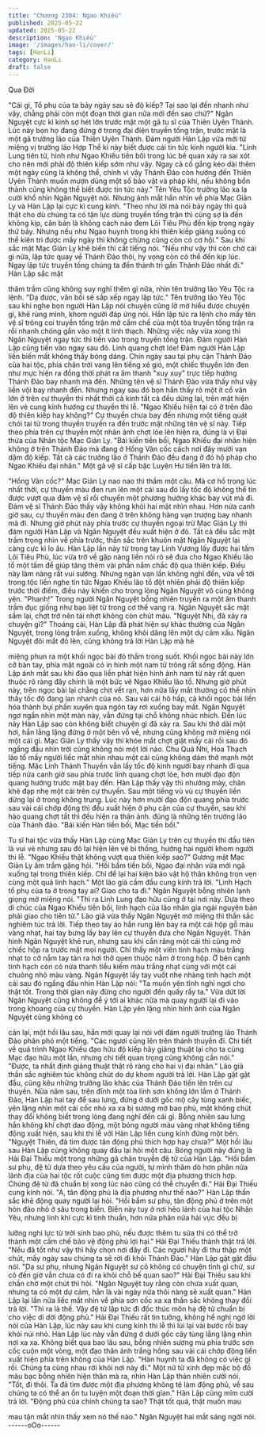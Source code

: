 ```yaml
---
title: "Chương 2304: Ngao Khiếu"
published: 2025-05-22
updated: 2025-05-22
description: 'Ngao Khiếu'
image: '/images/han-li/cover/'
tags: [HanLi]
category: HanLi
draft: false
---
```


Qua Đời

"Cái gì, Tổ phụ của ta bảy ngày sau sẽ độ kiếp? Tại sao lại đến
nhanh như vậy, chẳng phải còn một đoạn thời gian nữa mới đến
sao chứ?" Ngân Nguyệt cực kì kinh sợ hét lớn trước mặt một gã
tu sĩ của Thiên Uyên Thành.
Lúc này bọn họ đang đứng ở trong đại điện truyền tống trận,
trước mặt là một gã trưởng lão của Thiên Uyên Thành. Đám
người Hàn Lập vừa mới từ miệng vị trưởng lão Hợp Thể kì này
biết được cái tin tức kinh người kia.
"Linh Lung tiên tử, hình như Ngao Khiếu tiền bối trong lúc bế quan
xảy ra sai xót cho nên mới phải độ thiên kiếp sớm như vậy. Ngay
cả cố gắng kéo dài thêm một ngày cũng là không thể, chính vì vậy
Thánh Đảo còn hướng đến Thiên Uyên Thành muốn mượn dùng
một số bảo vật và pháp khí, nếu không bổn thành cũng không thể
biết được tin tức này." Tên Yêu Tộc trưởng lão xa lạ cười khổ
nhìn Ngân Nguyệt nói.
Nhưng ánh mắt hắn nhìn về phía Mạc Giản Ly và Hàn Lập lại cực
kì cung kính.
"Theo như lời mà nói bảy ngày thì quả thật cho dù chúng ta có tận
lực dùng truyền tống trận thì cũng sợ là đến không kịp, căn bản là
không cách nào đem Lôi Tiêu Phù đến kịp trong ngày thứ bảy.
Nhưng nếu như Ngao huynh trong khi thiên kiếp giáng xuống có
thể kiên trì được mấy ngày thì không chừng cũng còn có cơ hội."
Sau khi sắc mặt Mạc Giản Ly khẽ biến thì cất tiếng nói.
"Nếu như vậy thì còn chờ cái gì nữa, lập tức quay về Thánh Đảo
thôi, hy vọng còn có thể đến kịp lúc. Ngay lập tức truyền tống
chúng ta đến thành trì gần Thánh Đảo nhất đi." Hàn Lập sắc mặt

thâm trầm cũng không suy nghĩ thêm gì nữa, nhìn tên trưởng lão
Yêu Tộc ra lệnh.
"Dạ được, vãn bối sẽ sắp xếp ngay lập tức." Tên trưởng lão Yêu
Tộc sau khi nghe bọn người Hàn Lập nói chuyện cũng lờ mờ hiểu
được chuyện gì, khẽ rùng mình, khom người đáp ứng nói.
Hắn lập tức ra lệnh cho mấy tên vệ sĩ trông coi truyền tống trận
mở cấm chế của một tòa truyền tống trận ra rồi nhanh chóng gắn
vào một ít linh thạch. Những việc này vừa xong thì Ngân Nguyệt
ngay tức thì tiến vào trong truyền tống trận.
Đám người Hàn Lập cũng tiến vào ngay sau đó.
Linh quang chợt lóe! Đám người Hàn Lập liến biến mất không
thấy bóng dáng.
Chín ngày sau tại phụ cận Thánh Đảo của hai tộc, phía chân trời
vang lên tiếng xé gió, một chiếc thuyền lớn đen như mực hiện ra
đồng thời phát ra âm thanh "xuy xuy" trực tiếp hướng Thánh Đảo
bay nhanh mà đến.
Những tên vệ sĩ Thánh Đảo vừa thấy như vậy liền vội bay nhanh
đến. Nhưng ngay sau đó bọn hắn thấy rõ một ít cổ văn lớn ở trên
cự thuyền thì nhất thời cả kinh tất cả đều dừng lại, trên mặt hiện
lên vẻ cung kính hướng cự thuyền thi lễ.
"Ngao Khiếu hiện tại có ở trên đảo độ thiên kiếp hay không?" Cự
thuyền chưa bay đến nhưng một tiếng quát chói tai từ trong
thuyền truyền ra đến trước mặt những tên vệ sĩ này.
Tiếp theo phía trên cự thuyền một nhân ảnh chợt lóe lên hiện ra,
đúng là vị Đại thừa của Nhân tộc Mạc Giản Ly.
"Bái kiến tiền bối, Ngao Khiếu đại nhân hiện không ở trên Thánh
Đảo mà đang ở Hồng Vân cốc cách nơi đây mười vạn dặm độ
kiếp. Tất cả các trưởng lão ở Thánh Đảo đều đang ở đó hộ pháp
cho Ngao Khiếu đại nhân." Một gã vệ sĩ cấp bậc Luyện Hư tiến
lên trả lời.

"Hồng Vân cốc?" Mạc Giản Ly nao nao thì thầm một câu.
Mà cơ hồ trong lúc nhất thời, cự thuyền màu đen run lên một cái
sau đó lấy tốc độ không thể tin được vượt qua đám vệ sĩ rồi
chuyển một phương hướng khác bay vút mà đi. Đám vệ sĩ Thánh
Đảo thấy vậy không khỏi hai mặt nhìn nhau.
Hơn nửa canh giờ sau, cự thuyền màu đen đang ở trên không
hàng vạn trượng bay nhanh mà đi. Nhưng giờ phút này phía
trước cự thuyền ngoại trừ Mạc Giản Ly thì đám người Hàn Lập và
Ngân Nguyệt đều xuất hiện ở đó.
Tất cả đều sắc mặt trầm trọng nhìn về phía trước, thần sắc trên
khuôn mặt Ngân Nguyệt lại càng cực kì lo âu.
Hàn Lập lần này từ trong tay Linh Vương lấy được hai tấm Lôi
Tiêu Phù, lúc vừa trở về gặp nàng liền nói rõ sẽ đưa cho Ngao
Khiếu lão tổ một tấm để giúp tăng thêm vài phần nắm chắc độ
qua thiên kiếp.
Điều này làm nàng rất vui sướng. Nhưng ngàn vạn lần không
nghĩ đến, vừa về tới trong tộc liền nghe tin tức Ngao Khiếu lão tổ
đột nhiên phải độ thiên kiếp trước thời điểm, điều này khiến cho
trong lòng Ngân Nguyệt vô cùng không yên.
"Phanh!"
Trong người Ngân Nguyệt bỗng nhiên truyền ra một âm thanh
trầm đục giống như bạo liệt từ trong cơ thể vang ra.
Ngân Nguyệt sắc mặt sầm lại, chợt trở nên tái nhợt không còn
chút máu.
"Nguyệt Nhi, đã xảy ra chuyện gì?"
Thoáng cái, Hàn Lập đã phát hiện sự khác thường của Ngân
Nguyệt, trong lòng trầm xuống, không khỏi dâng lên một dự cảm
xấu.
Ngân Nguyệt đôi mắt đỏ lên, cũng không trả lời Hàn Lập mà hé

miệng phun ra một khối ngọc bài đỏ thắm trong suốt.
Khối ngọc bài này lớn cỡ bàn tay, phía mặt ngoài có in hình một
nam tử trông rất sống động.
Hàn Lập ánh mắt sau khi đảo qua liền phát hiện hình ảnh nam tử
này rất quen thuộc rõ ràng đây chính là một bức vẽ Ngao Khiếu
lão tổ.
Nhưng giờ phút này, trên ngọc bài lại chằng chịt vết rạn, hơn nữa
lấy mắt thường có thể nhìn thấy tốc độ đang lan nhanh của nó.
Sau vài cái hô hấp, cả khối ngọc bài liền hóa thành bụi phấn
xuyên qua ngón tay rơi xuống bay mất.
Ngân Nguyệt ngơ ngẩn nhìn một màn này, vẫn đứng tại chỗ
không nhúc nhích.
Đến lúc này Hàn Lập sao còn không biết chuyện gì đã xảy ra. Sau
khi thở dài một hơi, hắn lẳng lặng đứng ở một bên vỗ về, nhưng
cũng không mở miệng nói một cái gì.
Mạc Giản Ly thấy vậy thì khóe mắt chợt giật mấy cái rồi sau đó
ngẩng đầu nhìn trời cũng không nói một lời nào.
Chu Quả Nhi, Hoa Thạch lão tổ mấy người liếc mắt nhìn nhau
một cái cũng không dám thở mạnh một tiếng.
Mặc Linh Thánh Thuyền vẫn lấy tốc độ kinh người bay nhanh đi
qua tiếp nửa canh giờ sau phía trước linh quang chợt lóe, hơn
mười đạo độn quang hướng trước mặt bay đến.
Hàn Lập thấy vậy thì nhướng mày, chân khẽ đạp nhẹ một cái trên
cự thuyền. Sau một tiếng vù vù cự thuyền liền dừng lại ở trong
không trung. Lúc này hơn mười đạo độn quang phía trước sau vài
cái chớp động thì đều xuất hiện ở phụ cận của cự thuyền, sau khi
hào quang chợt tắt thì đều hiện ra thân ảnh. đúng là những tên
trưởng lão của Thánh đảo.
"Bái kiến Hàn tiền bối, Mạc tiền bối."

Tu sĩ hai tộc vừa thấy Hàn Lập cùng Mạc Giản Ly trên cự thuyền
thì đầu tiên là vui vẻ nhưng sau đó lại hiện lên vẻ bi thống, hướng
hai người khom người thi lễ.
"Ngao Khiếu thật không vượt qua thiên kiếp sao?" Gương mặt
Mạc Giản Ly âm trầm gặng hỏi.
"Hồi bẩm tiền bối, Ngao đại nhân vừa mới ngã xuống tại trong
thiên kiếp. Chỉ để lại hai kiện bảo vật hộ thân không trọn vẹn cùng
một quả linh hạch." Một lão giả cầm đầu cung kính trả lời.
"Linh Hạch tổ phụ của ta ở trong tay ai? Giao cho ta đi." Ngân
Nguyệt bỗng nhiên lạnh giọng mở miệng nói.
"Thì ra Linh Lung đạo hữu cũng ở tại nơi này. Dựa theo di chúc
của Ngao Khiếu tiền bối, linh hạch của lão nhân gia ngài nguyên
bản phải giao cho tiên tử." Lão giả vừa thấy Ngân Nguyệt mở
miệng thì thần sắc nghiêm túc trả lời.
Tiếp theo tay áo hắn rung lên bay ra một cái hộp gỗ màu vàng
nhạt, hai tay bưng lấy bay lên cự thuyền đưa cho Ngân Nguyệt.
Thân hình Ngân Nguyệt khẽ run, nhưng sau khi cắn răng một cái
thì cũng mở chiếc hộp ra trước mặt mọi người. Chỉ thấy một viên
tinh hạch màu trắng nhạt to cỡ nắm tay tản ra hơi thở quen thuộc
nằm ở trong hộp.
Ở bên cạnh tinh hạch còn có nửa thanh tiểu kiếm màu trắng nhạt
cùng với một cái chuông nhỏ màu vàng.
Ngân Nguyệt lấy tay vuốt nhẹ nhàng tinh hạch một cái sau đó
ngẩng đầu nhìn Hàn Lập nói:
"Ta muốn yên tĩnh nghỉ ngơi cho thật tốt. Trong thời gian này đừng
cho người đến quấy rầy ta."
Vừa dứt lời Ngân Nguyệt cũng không để ý tới ai khác nữa mà
quay người lại đi vào trong khoang của cự thuyền.
Hàn Lập yên lặng nhìn hình ảnh của Ngân Nguyệt cũng không có

cản lại, một hồi lâu sau, hắn mới quay lại nói với đám người
trưởng lão Thánh Đảo phân phó một tiếng.
"Các ngươi cũng lên trên thánh thuyền đi. Chi tiết về quá trình
Ngao Khiếu đạo hữu độ kiếp hãy giảng thuật lại cho ta cùng Mạc
đạo hữu một lần, nhưng chi tiết quan trọng cũng không cần nói."
"Được, ta nhất định giảng thuật thật rõ ràng cho hai vị đại nhân."
Lão giả thần sắc nghiêm túc không chút do dự khom người trả lời.
Hàn Lập gật gật đầu, cũng kêu những trưởng lão khác của Thánh
Đảo tiến lên trên cự thuyền.
Nửa năm sau, trên đỉnh một tòa linh sơn không lớn lắm ở Thánh
Đảo, Hàn Lập hai tay để sau lưng, đứng ở dưới gốc mộ cây tùng
xanh biếc, yên lặng nhìn một cái cốc nhỏ xa xa bị sương mờ bao
phủ, mặt không chút thay đổi không biết trong lòng đang nghĩ đến
cái gì.
Bỗng nhiên sau lưng hắn không khí chợt dao động, một bóng
người màu vàng nhạt không tiếng động xuất hiện, sau khi thi lễ
với Hàn Lập liền cung kính đứng một bên.
"Nguyệt Thiên, đã tìm được tân động phủ thích hợp hay chưa?"
Một hồi lâu sau Hàn Lập cũng không quay đầu lại hỏi một câu.
Bóng người này đúng là Hải Đại Thiếu một trong những gã chân
truyền đệ tử của Hàn Lập.
"Hồi bẩm sư phụ, đệ tử dựa theo yêu cầu của người, tự mình
thăm dò hơn phân nửa lãnh địa của hai tộc rốt cuộc cũng tìm
được một địa phương thích hợp. Chúng đệ tử đã chuẩn bị xong
lúc nào cũng có thể chuyển đi." Hải Đại Thiếu cung kính nói.
"A, tân động phủ là địa phương như thế nào?" Hàn Lập thần sắc
khẽ động quay người lại hỏi.
"Hồi bẩm sư phụ, tân động phủ ở trên một hòn đảo nhỏ ở sâu
trong biển. Biển này tuy ở nơi hẻo lánh của hai tộc Nhân Yêu,
nhưng linh khí cực kì tinh thuần, hơn nữa phân nửa hải vực đều bị

lưỡng nghi lực từ trời sinh bao phủ, nếu được thêm tu sửa thì có
thể trở thành một cấm chế bảo vệ động phủ lợi hại." Hải Đại Thiếu
thành thật trả lời.
"Nếu đã tốt như vậy thì hãy chọn nơi đây đi. Các ngươi hãy đi thu
thập một chút, mấy ngày sau chúng ta sẽ rời đi khỏi Thánh Đảo."
Hàn Lập gật gật đầu nói.
"Dạ sư phụ, nhưng Ngân Nguyệt sư cô không có chuyện tình gì
chứ, sư cô đến giờ vẫn chưa có đi ra khỏi chỗ bế quan sao?" Hải
Đại Thiếu sau khi chần chờ một chút thì hỏi.
"Ngân Nguyệt tuy rằng còn chưa xuất quan, nhưng ta có một dự
cảm, hẳn là vài ngày nữa thôi nàng sẽ xuất quan." Hàn Lập lại lần
nữa liếc mắt nhìn về phía sơn cốc xa xa thần sắc không thay đổi
trả lời.
"Thì ra là thế. Vậy đệ tử lập tức đi đốc thúc môn hạ đệ tử chuẩn bị
cho việc di dời động phủ."
Hải Đại Thiếu rất tin tưởng, không hề nghi ngờ lời nói của Hàn
Lập, lúc này sau khi cung kính thi lễ thì lùi lại vài bước rồi bay
khỏi núi nhỏ.
Hàn Lập lúc này vẫn đứng ở dưới gốc cây tùng lẳng lặng nhìn nơi
xa xa.
Không biết qua bao lâu sau, bỗng nhiên sương mù phía trước
sơn cốc cuộn một vòng, một đạo thân ảnh trắng hồng sau vài cái
chớp động liền xuất hiện phía trên không của Hàn Lập.
"Hàn huynh ta đã không có việc gì rồi. Chúng ta cùng nhau rời
khỏi nơi này đi." Một nữ tữ xinh đẹp mặc bộ đồ màu bạc bỗng
nhiên hiện thân mà ra, nhìn Hàn Lập thản nhiên cười nói.
"Tốt, đi thôi. Ta đã tìm được một địa phương không tệ làm động
phủ, về sau chúng ta có thể an ổn tu luyện một đoạn thời gian."
Hàn Lập cũng mỉm cười trả lời.
"Động phủ của chính chúng ta sao? Thật tốt quá, thật muốn mau

mau tận mắt nhìn thấy xem nó thế nào." Ngân Nguyệt hai mắt
sáng ngời nói.
------oOo------
